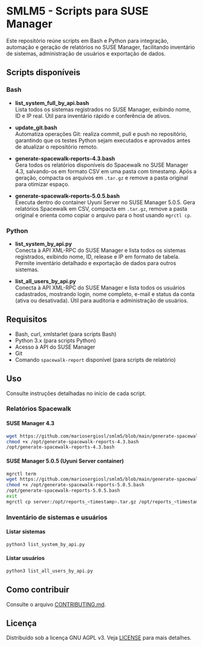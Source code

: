 # SMLM5 - Scripts para SUSE Manager

Este repositório reúne scripts em Bash e Python para integração, automação e geração de relatórios no SUSE Manager, facilitando inventário de sistemas, administração de usuários e exportação de dados.

## Scripts disponíveis

### Bash

- **list_system_full_by_api.bash**  
  Lista todos os sistemas registrados no SUSE Manager, exibindo nome, ID e IP real. Útil para inventário rápido e conferência de ativos.

- **update_git.bash**  
  Automatiza operações Git: realiza commit, pull e push no repositório, garantindo que os testes Python sejam executados e aprovados antes de atualizar o repositório remoto.

- **generate-spacewalk-reports-4.3.bash**  
  Gera todos os relatórios disponíveis do Spacewalk no SUSE Manager 4.3, salvando-os em formato CSV em uma pasta com timestamp. Após a geração, compacta os arquivos em `.tar.gz` e remove a pasta original para otimizar espaço.

- **generate-spacewalk-reports-5.0.5.bash**  
  Executa dentro do container Uyuni Server no SUSE Manager 5.0.5. Gera relatórios Spacewalk em CSV, compacta em `.tar.gz`, remove a pasta original e orienta como copiar o arquivo para o host usando `mgrctl cp`.

### Python

- **list_system_by_api.py**  
  Conecta à API XML-RPC do SUSE Manager e lista todos os sistemas registrados, exibindo nome, ID, release e IP em formato de tabela. Permite inventário detalhado e exportação de dados para outros sistemas.

- **list_all_users_by_api.py**  
  Conecta à API XML-RPC do SUSE Manager e lista todos os usuários cadastrados, mostrando login, nome completo, e-mail e status da conta (ativa ou desativada). Útil para auditoria e administração de usuários.

## Requisitos

- Bash, curl, xmlstarlet (para scripts Bash)
- Python 3.x (para scripts Python)
- Acesso à API do SUSE Manager
- Git
- Comando `spacewalk-report` disponível (para scripts de relatório)

## Uso

Consulte instruções detalhadas no início de cada script.

### Relatórios Spacewalk

#### SUSE Manager 4.3

```bash
wget https://github.com/mariosergiosl/smlm5/blob/main/generate-spacewalk-reports-4.3.bash -O /opt/generate-spacewalk-reports-4.3.bash
chmod +x /opt/generate-spacewalk-reports-4.3.bash
/opt/generate-spacewalk-reports-4.3.bash
```

#### SUSE Manager 5.0.5 (Uyuni Server container)

```bash
mgrctl term
wget https://github.com/mariosergiosl/smlm5/blob/main/generate-spacewalk-reports-5.0.5.bash -O /opt/generate-spacewalk-reports-5.0.5.bash
chmod +x /opt/generate-spacewalk-reports-5.0.5.bash
/opt/generate-spacewalk-reports-5.0.5.bash
exit
mgrctl cp server:/opt/reports_<timestamp>.tar.gz /opt/reports_<timestamp>.tar.gz
```

### Inventário de sistemas e usuários

#### Listar sistemas

```bash
python3 list_system_by_api.py
```

#### Listar usuários

```bash
python3 list_all_users_by_api.py
```

## Como contribuir

Consulte o arquivo [CONTRIBUTING.md](CONTRIBUTING.md).

## Licença

Distribuído sob a licença GNU AGPL v3. Veja [LICENSE](LICENSE) para mais detalhes.